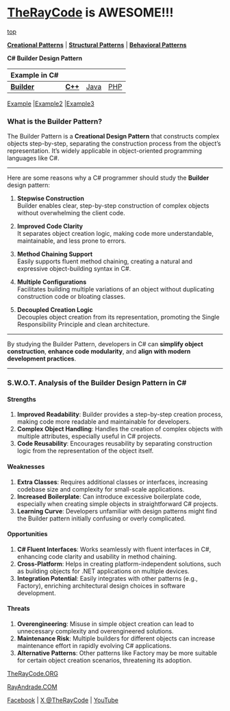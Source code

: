 # [TheRayCode](../../../README.md) is AWESOME!!!

[top](../README.md)

**[Creational Patterns](../README.md)** | **[Structural Patterns](../../Structural/README.md)** | **[Behavioral Patterns](../../Behavioral/README.md)**

**C# Builder Design Pattern**

|Example in C#|   |   |   |
|---|---|---|---|
| [**Builder**](README.md)| [**C++**](../../../CPP/Creational/Builder/README.md) | [Java](../../../Java/Creational/Builder/README.md) | [PHP](../../../PHP/Creational/Builder/README.md) |

[Example](Example/README.md) |[Example2](Example2/README.md)  |[Example3](Example3/README.md) 


### **What is the Builder Pattern?**
The Builder Pattern is a **Creational Design Pattern** that constructs complex objects step-by-step, separating the construction process from the object’s representation. It’s widely applicable in object-oriented programming languages like C#.

---

Here are some reasons why a C# programmer should study the **Builder** design pattern:

1. **Stepwise Construction**  
Builder enables clear, step-by-step construction of complex objects without overwhelming the client code.

2. **Improved Code Clarity**  
It separates object creation logic, making code more understandable, maintainable, and less prone to errors.

3. **Method Chaining Support**  
Easily supports fluent method chaining, creating a natural and expressive object-building syntax in C#.

4. **Multiple Configurations**  
Facilitates building multiple variations of an object without duplicating construction code or bloating classes.

5. **Decoupled Creation Logic**  
Decouples object creation from its representation, promoting the Single Responsibility Principle and clean architecture.

---

By studying the Builder Pattern, developers in C# can **simplify object construction**, **enhance code modularity**, and **align with modern development practices**.

---
### S.W.O.T. Analysis of the Builder Design Pattern in C#

#### **Strengths**
1. **Improved Readability**: Builder provides a step-by-step creation process, making code more readable and maintainable for developers.
2. **Complex Object Handling**: Handles the creation of complex objects with multiple attributes, especially useful in C# projects.
3. **Code Reusability**: Encourages reusability by separating construction logic from the representation of the object itself.

#### **Weaknesses**
1. **Extra Classes**: Requires additional classes or interfaces, increasing codebase size and complexity for small-scale applications.
2. **Increased Boilerplate**: Can introduce excessive boilerplate code, especially when creating simple objects in straightforward C# projects.
3. **Learning Curve**: Developers unfamiliar with design patterns might find the Builder pattern initially confusing or overly complicated.

#### **Opportunities**
1. **C# Fluent Interfaces**: Works seamlessly with fluent interfaces in C#, enhancing code clarity and usability in method chaining.
2. **Cross-Platform**: Helps in creating platform-independent solutions, such as building objects for .NET applications on multiple devices.
3. **Integration Potential**: Easily integrates with other patterns (e.g., Factory), enriching architectural design choices in software development.

#### **Threats**
1. **Overengineering**: Misuse in simple object creation can lead to unnecessary complexity and overengineered solutions.
2. **Maintenance Risk**: Multiple builders for different objects can increase maintenance effort in rapidly evolving C# applications.
3. **Alternative Patterns**: Other patterns like Factory may be more suitable for certain object creation scenarios, threatening its adoption.

[TheRayCode.ORG](https://www.TheRayCode.org)

[RayAndrade.COM](https://www.RayAndrade.com)

[Facebook](https://www.facebook.com/TheRayCode/) | [X @TheRayCode](https://www.x.com/TheRayCode/) | [YouTube](https://www.youtube.com/@TheRayCode/)
